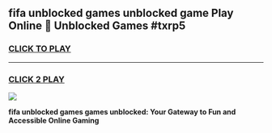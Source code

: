 
## fifa unblocked games unblocked game Play Online 👋 Unblocked Games #txrp5
<h3>
<a href="https://premium.freeplayer.one?title=fifa_unblocked_games&ref=21F">CLICK TO PLAY</a></h3>
<hr>

<h3>
<a href="https://premium.freeplayer.one?title=fifa_unblocked_games&ref=21F">CLICK 2 PLAY</a>
  
</h3>

<a href="https://premium.freeplayer.one?title=fifa_unblocked_games&ref=21F/"><img src="https://clearcache.store/games.png"></a>


**fifa unblocked games games unblocked: Your Gateway to Fun and Accessible Online Gaming**

